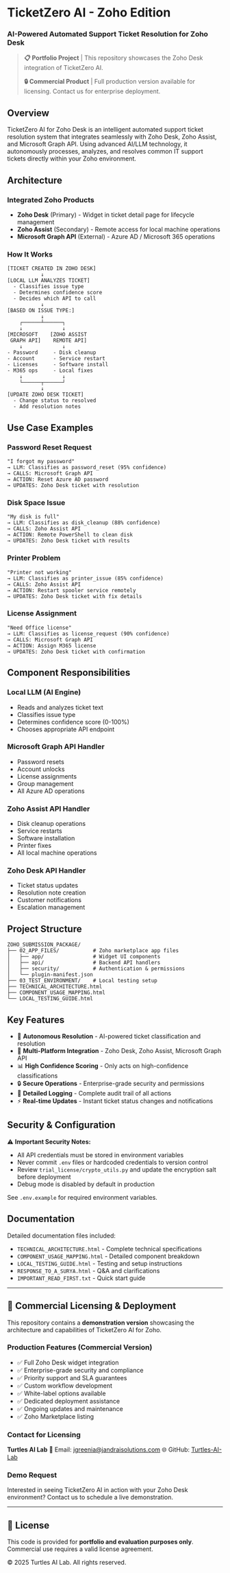 # TicketZero AI - Zoho Edition
### AI-Powered Automated Support Ticket Resolution for Zoho Desk

> **📋 Portfolio Project** | This repository showcases the Zoho Desk integration of TicketZero AI.
>
> **🔒 Commercial Product** | Full production version available for licensing. Contact us for enterprise deployment.

## Overview
TicketZero AI for Zoho Desk is an intelligent automated support ticket resolution system that integrates seamlessly with Zoho Desk, Zoho Assist, and Microsoft Graph API. Using advanced AI/LLM technology, it autonomously processes, analyzes, and resolves common IT support tickets directly within your Zoho environment.

## Architecture

### Integrated Zoho Products
- **Zoho Desk** (Primary) - Widget in ticket detail page for lifecycle management
- **Zoho Assist** (Secondary) - Remote access for local machine operations
- **Microsoft Graph API** (External) - Azure AD / Microsoft 365 operations

### How It Works

```
[TICKET CREATED IN ZOHO DESK]
           ↓
[LOCAL LLM ANALYZES TICKET]
  - Classifies issue type
  - Determines confidence score
  - Decides which API to call
           ↓
[BASED ON ISSUE TYPE:]
           ↓
    ┌──────┴──────┐
    ↓             ↓
[MICROSOFT    [ZOHO ASSIST
 GRAPH API]    REMOTE API]
    ↓             ↓
- Password     - Disk cleanup
- Account      - Service restart
- Licenses     - Software install
- M365 ops     - Local fixes
    ↓             ↓
    └──────┬──────┘
           ↓
[UPDATE ZOHO DESK TICKET]
  - Change status to resolved
  - Add resolution notes
```

## Use Case Examples

### Password Reset Request
```
"I forgot my password"
→ LLM: Classifies as password_reset (95% confidence)
→ CALLS: Microsoft Graph API
→ ACTION: Reset Azure AD password
→ UPDATES: Zoho Desk ticket with resolution
```

### Disk Space Issue
```
"My disk is full"
→ LLM: Classifies as disk_cleanup (88% confidence)
→ CALLS: Zoho Assist API
→ ACTION: Remote PowerShell to clean disk
→ UPDATES: Zoho Desk ticket with results
```

### Printer Problem
```
"Printer not working"
→ LLM: Classifies as printer_issue (85% confidence)
→ CALLS: Zoho Assist API
→ ACTION: Restart spooler service remotely
→ UPDATES: Zoho Desk ticket with fix details
```

### License Assignment
```
"Need Office license"
→ LLM: Classifies as license_request (90% confidence)
→ CALLS: Microsoft Graph API
→ ACTION: Assign M365 license
→ UPDATES: Zoho Desk ticket with confirmation
```

## Component Responsibilities

### Local LLM (AI Engine)
- Reads and analyzes ticket text
- Classifies issue type
- Determines confidence score (0-100%)
- Chooses appropriate API endpoint

### Microsoft Graph API Handler
- Password resets
- Account unlocks
- License assignments
- Group management
- All Azure AD operations

### Zoho Assist API Handler
- Disk cleanup operations
- Service restarts
- Software installation
- Printer fixes
- All local machine operations

### Zoho Desk API Handler
- Ticket status updates
- Resolution note creation
- Customer notifications
- Escalation management

## Project Structure

```
ZOHO_SUBMISSION_PACKAGE/
├── 02_APP_FILES/           # Zoho marketplace app files
│   ├── app/                # Widget UI components
│   ├── api/                # Backend API handlers
│   ├── security/           # Authentication & permissions
│   └── plugin-manifest.json
├── 03_TEST_ENVIRONMENT/    # Local testing setup
├── TECHNICAL_ARCHITECTURE.html
├── COMPONENT_USAGE_MAPPING.html
└── LOCAL_TESTING_GUIDE.html
```

## Key Features
- 🤖 **Autonomous Resolution** - AI-powered ticket classification and resolution
- 🔌 **Multi-Platform Integration** - Zoho Desk, Zoho Assist, Microsoft Graph API
- 📊 **High Confidence Scoring** - Only acts on high-confidence classifications
- 🔒 **Secure Operations** - Enterprise-grade security and permissions
- 📝 **Detailed Logging** - Complete audit trail of all actions
- ⚡ **Real-time Updates** - Instant ticket status changes and notifications

## Security & Configuration

⚠️ **Important Security Notes:**
- All API credentials must be stored in environment variables
- Never commit `.env` files or hardcoded credentials to version control
- Review `trial_license/crypto_utils.py` and update the encryption salt before deployment
- Debug mode is disabled by default in production

See `.env.example` for required environment variables.

## Documentation

Detailed documentation files included:
- `TECHNICAL_ARCHITECTURE.html` - Complete technical specifications
- `COMPONENT_USAGE_MAPPING.html` - Detailed component breakdown
- `LOCAL_TESTING_GUIDE.html` - Testing and setup instructions
- `RESPONSE_TO_A_SURYA.html` - Q&A and clarifications
- `IMPORTANT_READ_FIRST.txt` - Quick start guide

---

## 🚀 Commercial Licensing & Deployment

This repository contains a **demonstration version** showcasing the architecture and capabilities of TicketZero AI for Zoho.

### Production Features (Commercial Version)
- ✅ Full Zoho Desk widget integration
- ✅ Enterprise-grade security and compliance
- ✅ Priority support and SLA guarantees
- ✅ Custom workflow development
- ✅ White-label options available
- ✅ Dedicated deployment assistance
- ✅ Ongoing updates and maintenance
- ✅ Zoho Marketplace listing

### Contact for Licensing
**Turtles AI Lab**
📧 Email: jgreenia@jandraisolutions.com
🌐 GitHub: [Turtles-AI-Lab](https://github.com/Turtles-AI-Lab)

### Demo Request
Interested in seeing TicketZero AI in action with your Zoho Desk environment? Contact us to schedule a live demonstration.

---

## 📄 License
This code is provided for **portfolio and evaluation purposes only**. Commercial use requires a valid license agreement.

© 2025 Turtles AI Lab. All rights reserved.
